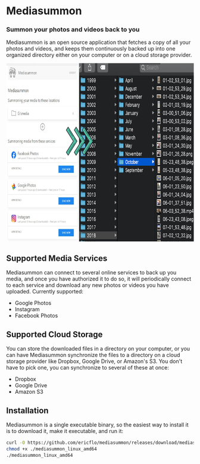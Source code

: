 # Mediasummon
### Summon your photos and videos back to you

Mediasummon is an open source application that fetches a copy of all your
photos and videos, and keeps them continuously backed up into one organized
directory either on your computer or on a cloud storage provider.

<p align="center">
  <img width="800" height="480" src="/admin/static/design/Figure.png?raw=true" />
</p>

## Supported Media Services

Mediasummon can connect to several online services to back up you media, and
once you have authorized it to do so, it will periodically connect to each
service and download any new photos or videos you have uploaded. Currently
supported:

* Google Photos
* Instagram
* Facebook Photos

## Supported Cloud Storage

You can store the downloaded files in a directory on your computer, or you can
have Mediasummon synchronize the files to a directory on a cloud storage
provider like Dropbox, Google Drive, or Amazon's S3. You don't have to
pick one, you can synchronize to several of these at once:

* Dropbox
* Google Drive
* Amazon S3

## Installation

Mediasummon is a single executable binary, so the easiest way to install it is
to download it, make it executable, and run it:

```bash
curl -O https://github.com/ericflo/mediasummon/releases/download/mediasummon-0.0.1/mediasummon_linux_amd64
chmod +x ./mediasummon_linux_amd64
./mediasummon_linux_amd64
```